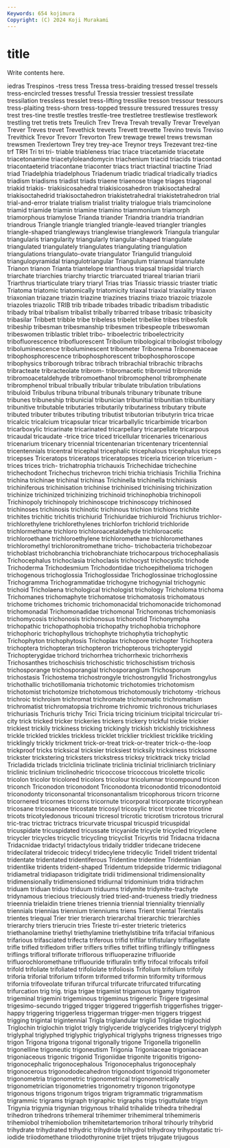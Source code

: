 ```yaml
---
Keywords: 654 kojimura
Copyright: (C) 2024 Koji Murakami
---
```


# title

Write contents here.



iedras Trespinos -tress
tress Tressa tress-braiding tressed tressel tressels tress-encircled tresses tressful Tressia
tressier tressiest tressilate tressilation tressless tresslet tress-lifting tresslike tresson tressour
tressours tress-plaiting tress-shorn tress-topped tressure tressured tressures tressy trest tres-tine
trestle trestles trestle-tree trestletree trestlewise trestlework trestling tret tretis trets
Treulich Trev Treva Trevah trevally Trevar Trevelyan Trever Treves trevet
Trevethick trevets Trevett trevette Trevino trevis Treviso Trevithick Trevor Trevorr
Trevorton Trew trewage trewel trews trewsman trewsmen Trexlertown Trey trey
trey-ace Treynor treys Trezevant trez-tine trf TRH Tri tri tri-
triable triableness triac triace triacetamide triacetate triacetonamine triacetyloleandomycin triachenium triacid
triacids triacontad triacontaeterid triacontane triaconter triacs triact triactinal triactine Triad
triad Triadelphia triadelphous Triadenum triadic triadical triadically triadics triadism triadisms
triadist triads triaene triaenose triage triages triagonal triakid triakis- triakisicosahedral
triakisicosahedron triakisoctahedral triakisoctahedrid triakisoctahedron triakistetrahedral triakistetrahedron trial trial-and-error trialate trialism
trialist triality trialogue trials triamcinolone triamid triamide triamin triamine triamino
triammonium triamorph triamorphous triamylose Trianda triander Triandria triandria triandrian triandrous
Triangle triangle triangled triangle-leaved triangler triangles triangle-shaped triangleways trianglewise trianglework
Triangula triangular triangularis triangularity triangularly triangular-shaped triangulate triangulated triangulately triangulates
triangulating triangulation triangulations triangulato-ovate triangulator Triangulid trianguloid triangulopyramidal triangulotriangular Triangulum
triannual triannulate Trianon trianon Trianta triantelope trianthous triapsal triapsidal triarch
triarchate triarchies triarchy triarctic triarcuated triareal triarian triarii Triarthrus triarticulate
triary triaryl Trias trias Triassic triassic triaster triatic Triatoma triatomic
triatomically triatomicity triaxal triaxial triaxiality triaxon triaxonian triazane triazin triazine
triazines triazins triazo triazoic triazole triazoles triazolic TRIB trib tribade
tribades tribadic tribadism tribadistic tribady tribal tribalism tribalist tribally tribarred
tribase tribasic tribasicity tribasilar Tribbett tribble tribe tribeless tribelet tribelike
tribes tribesfolk tribeship tribesman tribesmanship tribesmen tribespeople tribeswoman tribeswomen triblastic
triblet tribo- triboelectric triboelectricity tribofluorescence tribofluorescent Tribolium tribological tribologist tribology
triboluminescence triboluminescent tribometer Tribonema Tribonemaceae tribophosphorescence tribophosphorescent tribophosphoroscope tribophysics triborough
tribrac tribrach tribrachial tribrachic tribrachs tribracteate tribracteolate tribrom- tribromacetic tribromid
tribromide tribromoacetaldehyde tribromoethanol tribromophenol tribromphenate tribromphenol tribual tribually tribular tribulate
tribulation tribulations tribuloid Tribulus tribuna tribunal tribunals tribunary tribunate tribune
tribunes tribuneship tribunicial tribunician tribunitial tribunitian tribunitiary tribunitive tributable tributaries
tributarily tributariness tributary tribute tributed tributer tributes tributing tributist tributorian
tributyrin trica tricae tricalcic tricalcium tricapsular tricar tricarballylic tricarbimide tricarbon
tricarboxylic tricarinate tricarinated tricarpellary tricarpellate tricarpous tricaudal tricaudate -trice trice
triced tricellular tricenaries tricenarious tricenarium tricenary tricennial tricentenarian tricentenary tricentennial
tricentennials tricentral tricephal tricephalic tricephalous tricephalus triceps tricepses Triceratops triceratops
triceratopses triceria tricerion tricerium -trices trices trich- trichatrophia trichauxis Trichechidae
trichechine trichechodont Trichechus trichevron trichi trichia trichiasis Trichilia Trichina trichina
trichinae trichinal trichinas Trichinella trichinella trichiniasis trichiniferous trichinisation trichinise trichinised
trichinising trichinization trichinize trichinized trichinizing trichinoid trichinophobia trichinopoli Trichinopoly trichinopoly
trichinoscope trichinoscopy trichinosed trichinoses trichinosis trichinotic trichinous trichion trichions trichite
trichites trichitic trichitis trichiurid Trichiuridae trichiuroid Trichiurus trichlor- trichlorethylene trichlorethylenes
trichlorfon trichlorid trichloride trichlormethane trichloro trichloroacetaldehyde trichloroacetic trichloroethane trichloroethylene trichloromethane
trichloromethanes trichloromethyl trichloronitromethane tricho- trichobacteria trichobezoar trichoblast trichobranchia trichobranchiate trichocarpous
trichocephaliasis Trichocephalus trichoclasia trichoclasis trichocyst trichocystic trichode Trichoderma Trichodesmium Trichodontidae
trichoepithelioma trichogen trichogenous trichoglossia Trichoglossidae Trichoglossinae trichoglossine Trichogramma Trichogrammatidae trichogyne
trichogynial trichogynic trichoid Tricholaena trichological trichologist trichology Tricholoma trichoma Trichomanes
trichomaphyte trichomatose trichomatosis trichomatous trichome trichomes trichomic trichomonacidal trichomonacide trichomonad
trichomonadal Trichomonadidae trichomonal Trichomonas trichomoniasis trichomycosis trichonosis trichonosus trichonotid Trichonympha
trichopathic trichopathophobia trichopathy trichophobia trichophore trichophoric trichophyllous trichophyte trichophytia trichophytic
Trichophyton trichophytosis Trichoplax trichopore trichopter Trichoptera trichoptera trichopteran trichopteron trichopterous
trichopterygid Trichopterygidae trichord trichorrhea trichorrhexic trichorrhexis Trichosanthes trichoschisis trichoschistic trichoschistism
trichosis trichosporange trichosporangial trichosporangium Trichosporum trichostasis Trichostema trichostrongyle trichostrongylid Trichostrongylus
trichothallic trichotillomania trichotomic trichotomies trichotomism trichotomist trichotomize trichotomous trichotomously trichotomy
-trichous trichroic trichroism trichromat trichromate trichromatic trichromatism trichromatist trichromatopsia trichrome
trichromic trichronous trichuriases trichuriasis Trichuris trichy Trici Tricia tricing tricinium
tricipital tricircular tri-city trick tricked tricker trickeries trickers trickery trickful
trickie trickier trickiest trickily trickiness tricking trickingly trickish trickishly trickishness
trickle trickled trickles trickless tricklet tricklier trickliest tricklike trickling tricklingly
trickly trickment trick-or-treat trick-or-treater trick-o-the-loop trickproof tricks tricksical tricksier tricksiest
tricksily tricksiness tricksome trickster trickstering tricksters trickstress tricksy tricktrack tricky
triclad Tricladida triclads triclclinia triclinate triclinia triclinial tricliniarch tricliniary triclinic
triclinium triclinohedric tricoccose tricoccous tricolette tricolic tricolon tricolor tricolored tricolors
tricolour tricolumnar tricompound tricon triconch Triconodon triconodont Triconodonta triconodontid triconodontoid
triconodonty triconsonantal triconsonantalism tricophorous tricorn tricorne tricornered tricornes tricorns tricornute
tricorporal tricorporate tricoryphean tricosane tricosanone tricostate tricosyl tricosylic tricot tricotee
tricotine tricots tricotyledonous tricouni tricresol tricrotic tricrotism tricrotous tricrural tric-trac
trictrac trictracs tricurvate tricuspal tricuspid tricuspidal tricuspidate tricuspidated tricussate tricyanide
tricycle tricycled tricyclene tricycler tricycles tricyclic tricycling tricyclist Tricyrtis trid
Tridacna tridacna Tridacnidae tridactyl tridactylous tridaily triddler tridecane tridecene tridecilateral
tridecoic tridecyl tridecylene tridecylic Tridell trident tridental tridentate tridentated tridentiferous
Tridentine tridentine Tridentinian tridentlike tridents trident-shaped Tridentum tridepside tridermic tridiagonal
tridiametral tridiapason tridigitate tridii tridimensional tridimensionality tridimensionally tridimensioned tridiurnal tridominium
tridra tridrachm triduam triduan triduo triduum triduums tridymite tridymite-trachyte tridynamous
triecious trieciously tried tried-and-trueness triedly triedness trieennia trielaidin triene trienes
triennia triennial trienniality triennially triennials triennias triennium trienniums triens Trient
triental Trientalis trientes triequal Trier trier trierarch trierarchal trierarchic trierarchies
trierarchy triers trierucin tries Trieste tri-ester trieteric trieterics triethanolamine triethyl
triethylamine triethylstibine trifa trifacial trifanious trifarious trifasciated trifecta triferous trifid
trifilar trifistulary triflagellate trifle trifled trifledom trifler triflers trifles triflet
trifling triflingly triflingness triflings trifloral triflorate triflorous trifluoperazine trifluoride trifluorochloromethane
trifluouride trifluralin trifly trifocal trifocals trifoil trifold trifoliate trifoliated trifoliolate
trifoliosis Trifolium trifolium trifoly triforia triforial triforium triform triformed triformin
triformity triformous trifornia trifoveolate trifuran trifurcal trifurcate trifurcated trifurcating trifurcation
trig trig. triga trigae trigamist trigamous trigamy trigatron trigeminal trigemini
trigeminous trigeminus trigeneric Trigere trigesimal trigesimo-secundo trigged trigger triggered triggerfish
triggerfishes trigger-happy triggering triggerless triggerman trigger-men triggers triggest trigging trigintal
trigintennial Trigla triglandular triglid Triglidae triglochid Triglochin triglochin triglot trigly
triglyceride triglycerides triglyceryl triglyph triglyphal triglyphed triglyphic triglyphical triglyphs trigness
trignesses trigo trigon Trigona trigona trigonal trigonally trigone Trigonella trigonellin
trigonelline trigoneutic trigoneutism Trigonia Trigoniaceae trigoniacean trigoniaceous trigonic trigonid Trigoniidae
trigonite trigonitis trigono- trigonocephalic trigonocephalous Trigonocephalus trigonocephaly trigonocerous trigonododecahedron trigonodont
trigonoid trigonometer trigonometria trigonometric trigonometrical trigonometrically trigonometrician trigonometries trigonometry trigonon
trigonotype trigonous trigons trigonum trigos trigram trigrammatic trigrammatism trigrammic trigrams
trigraph trigraphic trigraphs trigs triguttulate trigyn Trigynia trigynia trigynian trigynous
trihalid trihalide trihedra trihedral trihedron trihedrons trihemeral trihemimer trihemimeral trihemimeris
trihemiobol trihemiobolion trihemitetartemorion trihoral trihourly trihybrid trihydrate trihydrated trihydric trihydride
trihydrol trihydroxy trihypostatic tri-iodide triiodomethane triiodothyronine trijet trijets trijugate trijugous
